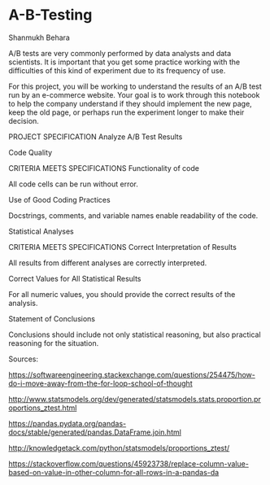 # A-B-Testing
Shanmukh Behara

A/B tests are very commonly performed by data analysts and data scientists. It is important that you get some practice working with the difficulties of this kind of experiment due to its frequency of use.

For this project, you will be working to understand the results of an A/B test run by an e-commerce website. Your goal is to work through this notebook to help the company understand if they should implement the new page, keep the old page, or perhaps run the experiment longer to make their decision.

PROJECT SPECIFICATION Analyze A/B Test Results

Code Quality

CRITERIA MEETS SPECIFICATIONS Functionality of code

All code cells can be run without error.

Use of Good Coding Practices

Docstrings, comments, and variable names enable readability of the code.

Statistical Analyses

CRITERIA MEETS SPECIFICATIONS Correct Interpretation of Results

All results from different analyses are correctly interpreted.

Correct Values for All Statistical Results

For all numeric values, you should provide the correct results of the analysis.

Statement of Conclusions

Conclusions should include not only statistical reasoning, but also practical reasoning for the situation.

Sources:

https://softwareengineering.stackexchange.com/questions/254475/how-do-i-move-away-from-the-for-loop-school-of-thought

http://www.statsmodels.org/dev/generated/statsmodels.stats.proportion.proportions_ztest.html

https://pandas.pydata.org/pandas-docs/stable/generated/pandas.DataFrame.join.html

http://knowledgetack.com/python/statsmodels/proportions_ztest/

https://stackoverflow.com/questions/45923738/replace-column-value-based-on-value-in-other-column-for-all-rows-in-a-pandas-da
